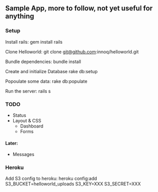 ## Sample App, more to follow, not yet useful for anything

### Setup

Install rails:
    gem install rails

Clone Helloworld:
    git clone git@github.com:innoq/helloworld.git

Bundle dependencies:
    bundle install

Create and initialize Database
    rake db:setup

Popoulate some data:
    rake db:populate

Run the server:
    rails s

### TODO
* Status
* Layout & CSS
  * Dashboard
  * Forms

#### Later:
* Messages

### Heroku
Add S3 config to heroku:
   heroku config:add S3_BUCKET=helloworld_uploads S3_KEY=XXX S3_SECRET=XXX